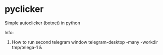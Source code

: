 # pyclicker
Simple autoclicker (botnet) in python

Info:
1. How to run second telegram window
telegram-desktop -many -workdir tmp/telega-1 &


